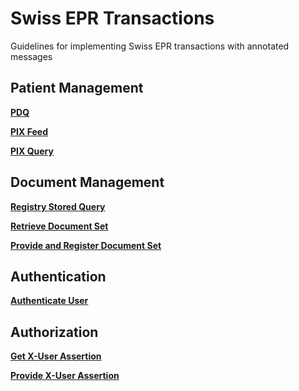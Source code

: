 # Swiss EPR Transactions
Guidelines for implementing Swiss EPR transactions with annotated messages

## Patient Management

**[PDQ](../PDQ.md)**

**[PIX Feed](../PIXFeed.md)**

**[PIX Query](../PIXQuery.md)**

## Document Management

**[Registry Stored Query](../RegistryStoredQuery.md)**

**[Retrieve Document Set](../RetrieveDocumentSet.md)**

**[Provide and Register Document Set](../ProvideAndRegister.md)**

## Authentication

**[Authenticate User](https://profiles.ihe.net/ITI)**

## Authorization

**[Get X-User Assertion](https://profiles.ihe.net/ITI)**

**[Provide X-User Assertion](https://profiles.ihe.net/ITI)**